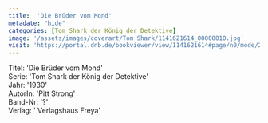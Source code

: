 ```yaml
---
title:  'Die Brüder vom Mond'
metadate: "hide"
categories: [Tom Shark der König der Detektive]
image: '/assets/images/coverart/Tom Shark/1141621614_00000010.jpg'
visit: 'https://portal.dnb.de/bookviewer/view/1141621614#page/n0/mode/2up'
---
```

Titel: 'Die Brüder vom Mond' <br>
Serie: 'Tom Shark der König der Detektive' <br>
Jahr: '1930' <br>
AutorIn: 'Pitt Strong' <br>
Band-Nr: '?' <br>
Verlag: ' Verlagshaus Freya'